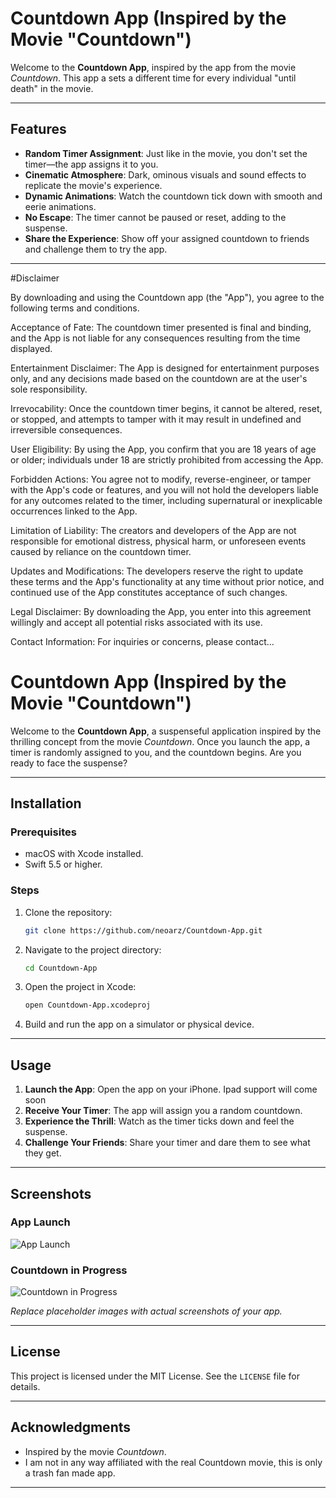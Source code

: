 # Countdown App (Inspired by the Movie "Countdown")

Welcome to the **Countdown App**, inspired by the app from the movie *Countdown*. This app a sets a different time for every individual "until death" in the movie.

---

## Features

- **Random Timer Assignment**: Just like in the movie, you don't set the timer—the app assigns it to you.
- **Cinematic Atmosphere**: Dark, ominous visuals and sound effects to replicate the movie's experience.
- **Dynamic Animations**: Watch the countdown tick down with smooth and eerie animations.
- **No Escape**: The timer cannot be paused or reset, adding to the suspense.
- **Share the Experience**: Show off your assigned countdown to friends and challenge them to try the app.

---

#Disclaimer

By downloading and using the Countdown app (the "App"), you agree to the following terms and conditions.

Acceptance of Fate: The countdown timer presented is final and binding, and the App is not liable for any consequences resulting from the time displayed.

Entertainment Disclaimer: The App is designed for entertainment purposes only, and any decisions made based on the countdown are at the user's sole responsibility.

Irrevocability: Once the countdown timer begins, it cannot be altered, reset, or stopped, and attempts to tamper with it may result in undefined and irreversible consequences.

User Eligibility: By using the App, you confirm that you are 18 years of age or older; individuals under 18 are strictly prohibited from accessing the App.

Forbidden Actions: You agree not to modify, reverse-engineer, or tamper with the App's code or features, and you will not hold the developers liable for any outcomes related to the timer, including supernatural or inexplicable occurrences linked to the App.

Limitation of Liability: The creators and developers of the App are not responsible for emotional distress, physical harm, or unforeseen events caused by reliance on the countdown timer.

Updates and Modifications: The developers reserve the right to update these terms and the App's functionality at any time without prior notice, and continued use of the App constitutes acceptance of such changes.

Legal Disclaimer: By downloading the App, you enter into this agreement willingly and accept all potential risks associated with its use.

Contact Information: For inquiries or concerns, please contact...

# Countdown App (Inspired by the Movie "Countdown")

Welcome to the **Countdown App**, a suspenseful application inspired by the thrilling concept from the movie *Countdown*. Once you launch the app, a timer is randomly assigned to you, and the countdown begins. Are you ready to face the suspense?

---

## Installation

### Prerequisites
- macOS with Xcode installed.
- Swift 5.5 or higher.

### Steps
1. Clone the repository:
   ```bash
   git clone https://github.com/neoarz/Countdown-App.git
   ```
2. Navigate to the project directory:
   ```bash
   cd Countdown-App
   ```
3. Open the project in Xcode:
   ```bash
   open Countdown-App.xcodeproj
   ```
4. Build and run the app on a simulator or physical device.

---

## Usage

1. **Launch the App**: Open the app on your iPhone. Ipad support will come soon 
2. **Receive Your Timer**: The app will assign you a random countdown.
3. **Experience the Thrill**: Watch as the timer ticks down and feel the suspense.
4. **Challenge Your Friends**: Share your timer and dare them to see what they get.
   
---

## Screenshots

### App Launch
![App Launch](https://via.placeholder.com/800x400.png?text=App+Launch+Screen)


### Countdown in Progress
![Countdown in Progress](https://via.placeholder.com/800x400.png?text=Countdown+In+Progress)

*Replace placeholder images with actual screenshots of your app.*

---

## License

This project is licensed under the MIT License. See the `LICENSE` file for details.

---

## Acknowledgments

- Inspired by the movie *Countdown*.
- I am not in any way affiliated with the real Countdown movie, this is only a trash fan made app.

---

